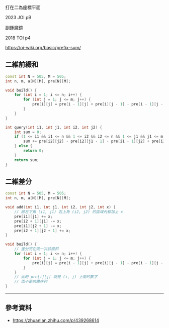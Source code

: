 打在二為座標平面

2023 JOI pB

副鍾魔鏡

2018 TOI p4

https://oi-wiki.org/basic/prefix-sum/

## 二維前綴和

```cpp linenums="1"
const int N = 505, M = 505;
int n, m, a[N][M], pre[N][M];

void build() {
    for (int i = 1; i <= n; i++) {
        for (int j = 1; j <= m; j++) {
            pre[i][j] = pre[i - 1][j] + pre[i][j - 1] - pre[i - 1][j - 1] + a[i][j];
        }
    }
}

int query(int i1, int j1, int i2, int j2) {
    int sum = 0;
    if (1 <= i1 && i1 <= n && 1 <= i2 && i2 <= n && 1 <= j1 && j1 <= m && 1 <= j2 && j2 <= m) {
        sum += pre[i2][j2] - pre[i2][j1 - 1] - pre[i1 - 1][j2] + pre[i1 - 1][j1 - 1];
    } else {
        return 0;
    }
    return sum;
}
```

## 二維差分

```cpp linenums="1"
const int N = 505, M = 505;
int n, m, a[N][M], pre[N][M];

void add(int i1, int j1, int i2, int j2, int x) {
    // 將左下角 (i1, j1) 右上角 (i2, j2) 的區域內都加上 x
    pre[i1][j1] += x;
    pre[i2 + 1][j1] -= x;
    pre[i1][j2 + 1] -= x;
    pre[i2 + 1][j2 + 1] += x;
}

void build() {
    // 差分完在做一次前綴和
    for (int i = 1; i <= n; i++) {
        for (int j = 1; j <= m; j++) {
            pre[i][j] = pre[i - 1][j] + pre[i][j - 1] - pre[i - 1][j - 1] + a[i][j];
        }
    }
    // 此時 pre[i][j] 就是 (i, j) 上面的數字
    // 而不是前綴序列
}
```

---

## 參考資料

- <https://zhuanlan.zhihu.com/p/439268614>